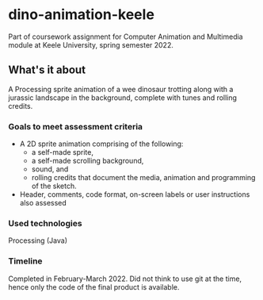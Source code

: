 # dino-animation-keele
Part of coursework assignment for Computer Animation and Multimedia module at Keele University, spring semester 2022.

## What's it about
A Processing sprite animation of a wee dinosaur trotting along with a jurassic landscape in the background, complete with tunes and rolling credits.

### Goals to meet assessment criteria
- A 2D sprite animation comprising of the following: 
	- a self-made sprite,
	- a self-made scrolling background, 
	- sound, and 
	- rolling credits that document the media, animation and programming of the sketch.
- Header, comments, code format, on-screen labels or user instructions also assessed

### Used technologies
Processing (Java)

### Timeline
Completed in February-March 2022. Did not think to use git at the time, hence only the code of the final product is available.